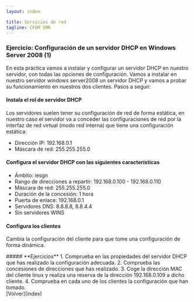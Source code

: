 ```yaml
---
layout: index

title: Servicios de red
tagline: CFGM SMR
---
```

### Ejercicio: Configuración de un servidor DHCP en Windows Server 2008 (1)

En esta práctica vamos a instalar y configurar un servidor DHCP en nuestro servidor, con todas las opciones de configuración.
Vamos a instalar en nuestro servidor windows server2008 un servidor DHCP y vamos a probar su funcionamiento en nuestros dos
clientes.
Pasos a seguir:

#### Instala el rol de servidor DHCP

Los servidores suelen tener su configuración de red de forma estática, en nuestro caso el servidor va a conceder las configuraciones de red por la interfaz de red virtual (modo red interna) que tiene una configuración estática:

* Dirección IP: 192.168.0.1
* Máscara de red: 255.255.255.0

#### Configura el servidor DHCP con las siguientes características

* Ámbito: iesgn
* Rango de direcciones a repartir: 192.168.0.100 - 192.168.0.110
* Máscara de red: 255.255.255.0
* Duración de la concesión: 1 hora
* Puerta de enlace: 192.168.0.1
* Servidores DNS: 8.8.8.8, 8.8.4.4
* Sin servidores WINS

#### Configura los clientes

Cambia la configuración del cliente para que tome una configuración de forma dinámica.

<div class='ejercicios' markdown='1'>
##### **Ejercicios**
1. Comprueba en las propiedades del servidor DHCP que has realizado la configuración adecuada.
2. Comprueba las concesiones de direcciones que has realizado.
3. Coge la dirección MAC del cliente linux y realiza una reserva de la dirección 192.168.0.109 a dicho cliente.
4. Comprueba en cada uno de los clientes la configuración que han tomado.
</div>
[Volver](index)
